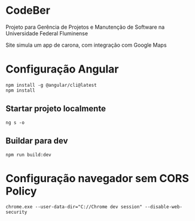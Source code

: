 # CodeBer

Projeto para Gerência de Projetos e Manutenção de Software na Universidade Federal Fluminense

Site simula um app de carona, com integração com Google Maps


# Configuração Angular

```
npm install -g @angular/cli@latest
npm install
```

## Startar projeto localmente
```
ng s -o
```
## Buildar para dev
```
npm run build:dev
```

# Configuração navegador sem CORS Policy
```
chrome.exe --user-data-dir="C://Chrome dev session" --disable-web-security
```
